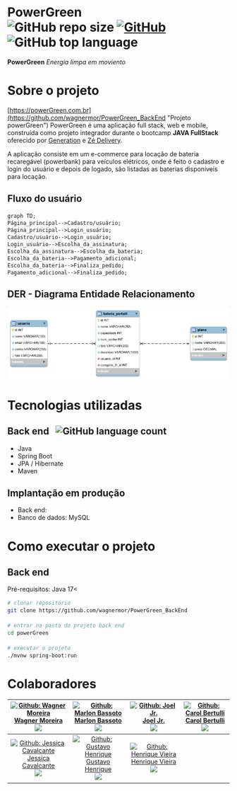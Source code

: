# PowerGreen<br>![GitHub repo size](https://img.shields.io/github/repo-size/wagnermor/PowerGreen_BackEnd?color=green) [![GitHub](https://img.shields.io/github/license/wagnermor/PowerGreen_BackEnd)](https://github.com/wagnermor/PowerGreen_BackEnd/blob/main/LICENSE) ![GitHub top language](https://img.shields.io/github/languages/top/wagnermor/PowerGreen_BackEnd?color=green)
**PowerGreen**
*Energia limpa em moviento*
# Sobre o projeto

[https://powerGreen.com.br](https://github.com/wagnermor/PowerGreen_BackEnd "Projeto powerGreen")
PowerGreen é uma aplicação full stack, web e mobile, construída como projeto integrador durante o bootcamp **JAVA FullStack** oferecido por [Generation](https://brazil.generation.org "Site da Generation") e [Zé Delivery](https://www.ze.delivery "Site do Zé Delivery").

A aplicação consiste em um e-commerce para locação de bateria recaregável (powerbank) para veículos elétricos, onde é feito o cadastro e login do usuário e depois de logado, são listadas as baterias disponíveis para locação.


## Fluxo do usuário 
```mermaid
graph TD;
Página_principal-->Cadastro/usuário;
Página_principal-->Login_usuário;
Cadastro/usuário-->Login_usuário;
Login_usuário-->Escolha_da_assinatura;
Escolha_da_assinatura-->Escolha_da_bateria;
Escolha_da_bateria-->Pagamento_adicional;
Escolha_da_bateria-->Finaliza_pedido;
Pagamento_adicional-->Finaliza_pedido;
```

## DER - Diagrama Entidade Relacionamento
![DER](./assets/DER.png)

# Tecnologias utilizadas
## Back end &nbsp; ![GitHub language count](https://img.shields.io/github/languages/count/wagnermor/PowerGreen_BackEnd)

- Java
- Spring Boot
- JPA / Hibernate
- Maven

## Implantação em produção
- Back end: 
- Banco de dados: MySQL

# Como executar o projeto

## Back end
Pré-requisitos: Java 17<

```bash
# clonar repositório
git clone https://github.com/wagnermor/PowerGreen_BackEnd

# entrar na pasta do projeto back end
cd powerGreen

# executar o projeto
./mvnw spring-boot:run
```
# Colaboradores

| [![Github: Wagner Moreira](https://wsrv.nl/?url=avatars.githubusercontent.com/u/47096330?v=4&w=100&h=100&fit=cover&mask=circle)<br>Wagner Moreira<br>![](https://img.shields.io/github/followers/wagnermor?style=social)](https://github.com/wagnermor) | [![Github: Marlon Bassoto](https://wsrv.nl/?url=avatars.githubusercontent.com/u/120661184?v=4&w=100&h=100&fit=cover&mask=circle)<br>Marlon Bassoto<br>![](https://img.shields.io/github/followers/Killbazz?style=social)](https://github.com/Killbazz) | [![Github: Joel Jr.](https://wsrv.nl/?url=https://avatars.githubusercontent.com/u/120653890?v=4&w=100&h=100&fit=cover&mask=circle)<br>Joel Jr.<br>![](https://img.shields.io/github/followers/Joeljrbeginner?style=social)](https://github.com/Joeljrbeginner) | [![Github: Carol Bertulli](https://wsrv.nl/?url=https://avatars.githubusercontent.com/u/120660461?v=4&w=100&h=100&fit=cover&mask=circle)<br>Carol Bertulli<br>![](https://img.shields.io/github/followers/CarolBertulli?style=social)](https://github.com/CarolBertulli) |
|:---:|:---:|:---:|:---:|
| [![Github: Jessica Cavalcante](https://wsrv.nl/?url=https://avatars.githubusercontent.com/u/120189007?v=4&w=100&h=100&fit=cover&mask=circle)<br>Jessica Cavalcante<br>![](https://img.shields.io/github/followers/jess59cavalcante?style=social)](https://github.com/jess59cavalcante) | [![Github: Gustavo Henrique](https://wsrv.nl/?url=https://avatars.githubusercontent.com/u/117678443?v=4&w=100&h=100&fit=cover&mask=circle)<br>Gustavo Henrique<br>![](https://img.shields.io/github/followers/Jotapppe?style=social)](https://github.com/Jotapppe) | [![Github: Henrique Vieira](https://wsrv.nl/?url=https://static.dicionariodesimbolos.com.br/upload/c9/f0/aguia-3_xl.jpeg&w=100&h=100&fit=cover&mask=circle)<br>Henrique Vieira<br>![](https://img.shields.io/github/followers/wagnermor?style=social)](https://google.com) |  |
